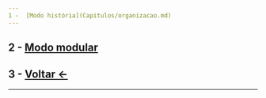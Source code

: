 ```yaml
---
1 -  [Modo história](Capitulos/organizacao.md)  
---
```

2 -  [Modo modular](Módulos.md)  
---
3 -  [Voltar <-](https://github.com/JeanPaulo-Eletron/Como-programar-)
---
---
